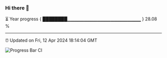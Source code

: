 ### Hi there 👋

⏳ Year progress { ████████▁▁▁▁▁▁▁▁▁▁▁▁▁▁▁▁▁▁▁▁▁▁ } 28.08 %

---

⏰ Updated on Fri, 12 Apr 2024 18:14:04 GMT

![Progress Bar CI](https://github.com/liununu/liununu/workflows/Progress%20Bar%20CI/badge.svg)
